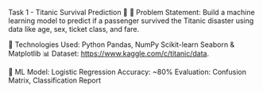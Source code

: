 Task 1 - Titanic Survival Prediction 🚢
📌 Problem Statement:
Build a machine learning model to predict if a passenger survived the Titanic disaster using data like age, sex, ticket class, and fare.

🧠 Technologies Used:
Python
Pandas, NumPy
Scikit-learn
Seaborn & Matplotlib
📊 Dataset:
https://www.kaggle.com/c/titanic/data.

🧪 ML Model:
Logistic Regression
Accuracy: ~80%
Evaluation: Confusion Matrix, Classification Report
